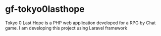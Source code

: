 # gf-tokyo0lasthope
Tokyo 0 Last Hope is a PHP web application developed for a RPG by Chat game. I am developing this project using Laravel framework
